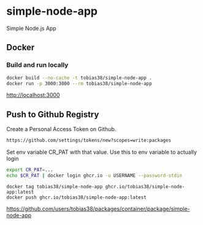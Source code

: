 # simple-node-app
Simple Node.js App

## Docker

### Build and run locally

```bash
docker build --no-cache -t tobias38/simple-node-app .
docker run -p 3000:3000 --rm tobias38/simple-node-app
```

<http://localhost:3000>

## Push to Github Registry

Create a Personal Access Token on Github.

```bash
https://github.com/settings/tokens/new?scopes=write:packages

```

Set env variable CR_PAT with that value. Use this to env variable to actually login
```bash
export CR_PAT=...
echo $CR_PAT | docker login ghcr.io -u USERNAME --password-stdin
```

```
docker tag tobias38/simple-node-app ghcr.io/tobias38/simple-node-app:latest
docker push ghcr.io/tobias38/simple-node-app:latest
```

<https://github.com/users/tobias38/packages/container/package/simple-node-app>